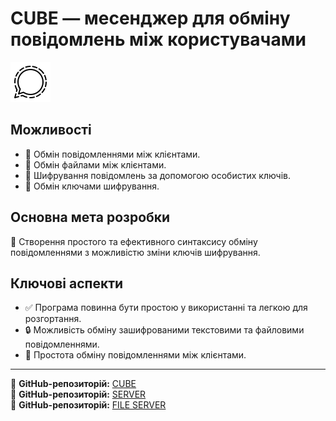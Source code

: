 # CUBE — месенджер для обміну повідомлень між користувачами

[![CUBE Messenger](https://raw.githubusercontent.com/rifatismailov/CUBE/main/messenger_cube_icon.png)](https://github.com/rifatismailov/CUBE)

## Можливості

- 📩 Обмін повідомленнями між клієнтами.
- 📂 Обмін файлами між клієнтами.
- 🔐 Шифрування повідомлень за допомогою особистих ключів.
- 🔑 Обмін ключами шифрування.

## Основна мета розробки

🔹 Створення простого та ефективного синтаксису обміну повідомленнями з можливістю зміни ключів шифрування.

## Ключові аспекти

- ✅ Програма повинна бути простою у використанні та легкою для розгортання.
- 🔒 Можливість обміну зашифрованими текстовими та файловими повідомленнями.
- 🔄 Простота обміну повідомленнями між клієнтами.

---

📌 **GitHub-репозиторій:** [CUBE](https://github.com/rifatismailov/CUBE)  
📌 **GitHub-репозиторій:** [SERVER](https://github.com/rifatismailov/server_cube)  
📌 **GitHub-репозиторій:** [FILE SERVER](https://github.com/rifatismailov/file_server_cube)  
